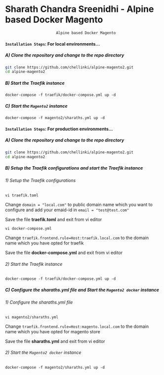 # Sharath Chandra Sreenidhi - Alpine based Docker Magento

                           Alpine based Docker Magento 

#### `Installation Steps`: For local environments...

##### A) Clone the repository and change to the repo directory

```bash
git clone https://github.com/chellinki/alpine-magento2.git
cd alpine-magento2
```
##### B) Start the Traefik instance
```
docker-compose -f traefik/docker-compose.yml up -d
```

##### C) Start the `Magento2` instance
```
docker-compose -f magento2/sharaths.yml up -d
```

#### `Installation Steps`: For production environments...

##### A) Clone the repository and change to the repo directory

```bash
git clone https://github.com/chellinki/alpine-magento2.git
cd alpine-magento2
```
##### B) Setup the Traefik configurations and start the Traefik instance

###### 1) Setup the Traefik configurations 
```
vi traefik.toml
```
Change `domain = "local.com"` to public domain name which you want to configure and add your emaid-id in `email = "test@test.com"`

Save the file **traefik.toml** and exit from vi editor

```
vi docker-compose.yml
```
Change `traefik.frontend.rule=Host:traefik.local.com` to the domain name which you have opted for traefik

Save the file **docker-compose.yml** and exit from vi editor

###### 2) Start the Traefik instance
```
docker-compose -f traefik/docker-compose.yml up -d
```

##### C) Configure the sharaths.yml file and  Start the `Magento2 docker` instance
###### 1) Configure the sharaths.yml file 
```
vi magento2/sharaths.yml
```
Change `traefik.frontend.rule=Host:magento.local.com` to the domain name which you have opted for magento store

Save the file **sharaths.yml** and exit from vi editor

###### 2) Start the `Magento2 docker` instance
```
docker-compose -f magento2/sharaths.yml up -d
```


